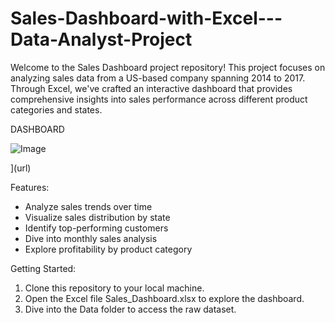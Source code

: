 # Sales-Dashboard-with-Excel---Data-Analyst-Project

Welcome to the Sales Dashboard project repository! This project focuses on analyzing sales data from a US-based company spanning 2014 to 2017. Through Excel, we've crafted an interactive dashboard that provides comprehensive insights into sales performance across different product categories and states.

DASHBOARD

![Image](https://github.com/user-attachments/assets/7ac596e7-d1ea-4142-aea8-b56ad9b8a5d8)

](url)

Features:
* Analyze sales trends over time
* Visualize sales distribution by state
* Identify top-performing customers
* Dive into monthly sales analysis
* Explore profitability by product category


Getting Started:
1. Clone this repository to your local machine.
2. Open the Excel file Sales_Dashboard.xlsx to explore the dashboard.
3. Dive into the Data folder to access the raw dataset.
   
